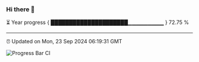 ### Hi there 👋

⏳ Year progress { █████████████████████▁▁▁▁▁▁▁▁▁ } 72.75 %

---

⏰ Updated on Mon, 23 Sep 2024 06:19:31 GMT

![Progress Bar CI](https://github.com/liununu/liununu/workflows/Progress%20Bar%20CI/badge.svg)
